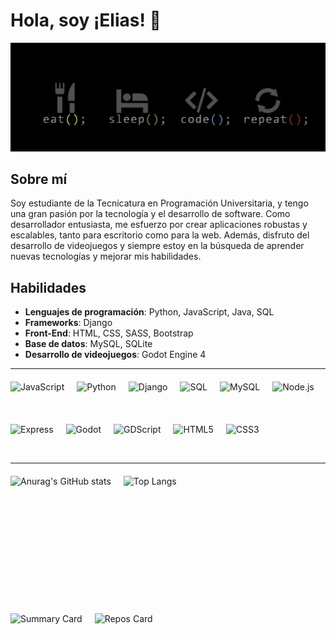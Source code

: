 # Hola, soy ¡Elias! 👋

![Texto alternativo](https://github.com/eliasescalante/eliasescalante/blob/main/banner_2_link.jpg)



## Sobre mí

Soy estudiante de la Tecnicatura en Programación Universitaria, y tengo una gran pasión por la tecnología y el desarrollo de software. Como desarrollador entusiasta, me esfuerzo por crear aplicaciones robustas y escalables, tanto para escritorio como para la web. Además, disfruto del desarrollo de videojuegos y siempre estoy en la búsqueda de aprender nuevas tecnologías y mejorar mis habilidades.

## Habilidades

- **Lenguajes de programación**: Python, JavaScript, Java, SQL
- **Frameworks**: Django
- **Front-End**: HTML, CSS, SASS, Bootstrap
- **Base de datos**: MySQL, SQLite
- **Desarrollo de videojuegos**: Godot Engine 4

----

<div style="display: flex; flex-wrap: wrap; gap: 20px; margin-top: 20px;">
  <img src="https://img.icons8.com/color/48/000000/javascript.png" alt="JavaScript" style="height: 48px;" />
  <img src="https://img.icons8.com/color/48/000000/python.png" alt="Python" style="height: 48px;" />
  <img src="https://img.icons8.com/color/48/000000/django.png" alt="Django" style="height: 48px;" />
  <img src="https://img.icons8.com/ios-filled/50/ffffff/sql.png" alt="SQL" style="height: 48px;" />
  <img src="https://img.icons8.com/fluency/48/000000/mysql-logo.png" alt="MySQL" style="height: 48px;" />
  <img src="https://cdn.jsdelivr.net/gh/devicons/devicon/icons/nodejs/nodejs-original.svg" alt="Node.js" style="height: 48px;" />
  <img src="https://cdn.jsdelivr.net/gh/devicons/devicon/icons/express/express-original.svg" alt="Express" style="height: 48px;" />
  <img src="https://cdn.jsdelivr.net/gh/devicons/devicon/icons/godot/godot-original.svg" alt="Godot" style="height: 48px;" />
  <img src="https://cdn.jsdelivr.net/gh/devicons/devicon/icons/godot/godot-original.svg" alt="GDScript" style="height: 48px;" />
  <img src="https://img.icons8.com/color/48/000000/html-5.png" alt="HTML5" style="height: 48px;" />
  <img src="https://img.icons8.com/color/48/000000/css3.png" alt="CSS3" style="height: 48px;" />
</div>

----

<div style="display: flex; flex-wrap: wrap; gap: 20px; margin-top: 20px;">
  <img src="https://github-readme-stats.vercel.app/api?username=eliasescalante&show_icons=true&theme=radical" alt="Anurag's GitHub stats" style="height: 200px;" />
  <img src="https://github-readme-stats.vercel.app/api/top-langs/?username=eliasescalante&layout=compact&theme=radical" alt="Top Langs" style="height: 200px;" />
</div>

<div style="display: flex; flex-wrap: wrap; gap: 20px; margin-top: 20px;">
  <img src="https://github-profile-summary-cards.vercel.app/api/cards/profile-details?username=eliasescalante&theme=vue" alt="Summary Card" style="height: 200px;" />
  <img src="https://github-profile-summary-cards.vercel.app/api/cards/repos-per-language?username=eliasescalante&theme=vue" alt="Repos Card" style="height: 200px;" />
</div>



